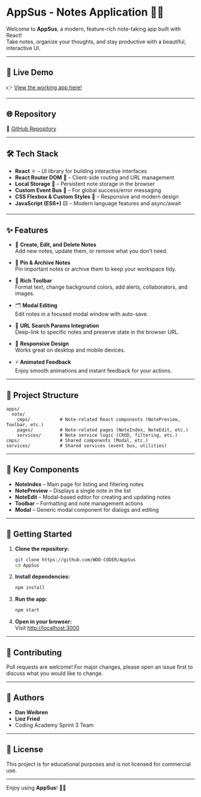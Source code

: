 # AppSus - Notes Application 📝✨

Welcome to **AppSus**, a modern, feature-rich note-taking app built with React!  
Take notes, organize your thoughts, and stay productive with a beautiful, interactive UI.

---

## 🚀 Live Demo

👉 [View the working app here!](https://wdd-coder.github.io/AppSus/)

---

## 🌐 Repository

🔗 [GitHub Repository](https://github.com/WDD-CODER/AppSus)

---

## 🛠️ Tech Stack

- **React** ⚛️ – UI library for building interactive interfaces
- **React Router DOM** 🔗 – Client-side routing and URL management
- **Local Storage** 💾 – Persistent note storage in the browser
- **Custom Event Bus** 📢 – For global success/error messaging
- **CSS Flexbox & Custom Styles** 🎨 – Responsive and modern design
- **JavaScript (ES6+)** 🟨 – Modern language features and async/await

---

## ✨ Features

- 📝 **Create, Edit, and Delete Notes**  
  Add new notes, update them, or remove what you don’t need.

- 📌 **Pin & Archive Notes**  
  Pin important notes or archive them to keep your workspace tidy.

- 🎨 **Rich Toolbar**  
  Format text, change background colors, add alerts, collaborators, and images.

- 🗂️ **Modal Editing**  
  Edit notes in a focused modal window with auto-save.

- 🔗 **URL Search Params Integration**  
  Deep-link to specific notes and preserve state in the browser URL.

- 📱 **Responsive Design**  
  Works great on desktop and mobile devices.

- ⚡ **Animated Feedback**  
  Enjoy smooth animations and instant feedback for your actions.

---

## 📁 Project Structure

```
apps/
  note/
    cmps/           # Note-related React components (NotePreview, Toolbar, etc.)
    pages/          # Note-related pages (NoteIndex, NoteEdit, etc.)
    services/       # Note service logic (CRUD, filtering, etc.)
cmps/               # Shared components (Modal, etc.)
services/           # Shared services (event bus, utilities)
```

---

## 🧩 Key Components

- **NoteIndex** – Main page for listing and filtering notes
- **NotePreview** – Displays a single note in the list
- **NoteEdit** – Modal-based editor for creating and updating notes
- **Toolbar** – Formatting and note management actions
- **Modal** – Generic modal component for dialogs and editing

---

## 🏁 Getting Started

1. **Clone the repository:**
   ```bash
   git clone https://github.com/WDD-CODER/AppSus
   cd AppSus
   ```

2. **Install dependencies:**
   ```bash
   npm install
   ```

3. **Run the app:**
   ```bash
   npm start
   ```

4. **Open in your browser:**  
   Visit [http://localhost:3000](http://localhost:3000)

---

## 🤝 Contributing

Pull requests are welcome! For major changes, please open an issue first to discuss what you would like to change.

---

## 👤 Authors

- **Dan Weibren**  
- **Lioz Fried**  
- Coding Academy Sprint 3 Team

---

## 📄 License

This project is for educational purposes and is not licensed for commercial use.

---

Enjoy using **AppSus**! 🚀📝